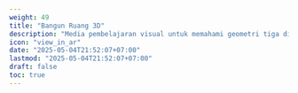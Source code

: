 ```yaml
---
weight: 49
title: "Bangun Ruang 3D"
description: "Media pembelajaran visual untuk memahami geometri tiga dimensi"
icon: "view_in_ar"
date: "2025-05-04T21:52:07+07:00"
lastmod: "2025-05-04T21:52:07+07:00"
draft: false
toc: true
---
```

